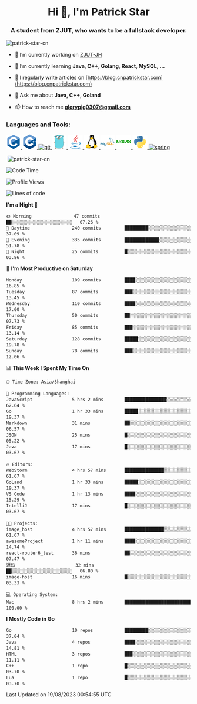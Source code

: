 <h1 align="center">Hi 👋, I'm Patrick Star</h1>
<h3 align="center">A student from ZJUT, who wants to be a fullstack developer.</h3>

<p align="left"> <img src="https://komarev.com/ghpvc/?username=patrick-star-cn&label=Profile%20views&color=0e75b6&style=flat" alt="patrick-star-cn" /> </p>

- 🔭 I’m currently working on [ZJUT-JH](https://github.com/zjutjh)

- 🌱 I’m currently learning **Java, C++, Golang, React, MySQL, ...**

- 📝 I regularly write articles on [https://blog.cnpatrickstar.com](https://blog.cnpatrickstar.com)

- 💬 Ask me about **Java, C++, Goland**

- 📫 How to reach me **glorypig0307@gmail.com**


<h3 align="left">Languages and Tools:</h3>
<p align="left"> 
  <a href="https://www.cprogramming.com/" target="_blank" rel="noreferrer"> 
    <img src="https://raw.githubusercontent.com/devicons/devicon/master/icons/c/c-original.svg" alt="c" width="40" height="40"/> 
  </a> 
  <a href="https://www.w3schools.com/cpp/" target="_blank" rel="noreferrer"> 
    <img src="https://raw.githubusercontent.com/devicons/devicon/master/icons/cplusplus/cplusplus-original.svg" alt="cplusplus" width="40" height="40"/> 
  </a> 
  <a href="https://git-scm.com/" target="_blank" rel="noreferrer"> 
    <img src="https://www.vectorlogo.zone/logos/git-scm/git-scm-icon.svg" alt="git" width="40" height="40"/> 
  </a> 
  <a href="https://golang.org" target="_blank" rel="noreferrer"> 
    <img src="https://raw.githubusercontent.com/devicons/devicon/master/icons/go/go-original.svg" alt="go" width="40" height="40"/> 
  </a> 
  <a href="https://www.java.com" target="_blank" rel="noreferrer"> 
    <img src="https://raw.githubusercontent.com/devicons/devicon/master/icons/java/java-original.svg" alt="java" width="40" height="40"/> 
  </a> 
  <a href="https://www.linux.org/" target="_blank" rel="noreferrer"> 
    <img src="https://raw.githubusercontent.com/devicons/devicon/master/icons/linux/linux-original.svg" alt="linux" width="40" height="40"/> 
  </a> 
  <a href="https://www.mysql.com/" target="_blank" rel="noreferrer"> 
    <img src="https://raw.githubusercontent.com/devicons/devicon/master/icons/mysql/mysql-original-wordmark.svg" alt="mysql" width="40" height="40"/> 
  </a> 
  <a href="https://www.nginx.com" target="_blank" rel="noreferrer"> 
    <img src="https://raw.githubusercontent.com/devicons/devicon/master/icons/nginx/nginx-original.svg" alt="nginx" width="40" height="40"/> 
  </a> 
  <a href="https://www.python.org" target="_blank" rel="noreferrer"> 
    <img src="https://raw.githubusercontent.com/devicons/devicon/master/icons/python/python-original.svg" alt="python" width="40" height="40"/> 
  </a> 
  <a href="https://spring.io/" target="_blank" rel="noreferrer"> 
    <img src="https://www.vectorlogo.zone/logos/springio/springio-icon.svg" alt="spring" width="40" height="40"/> 
  </a>
</p>

<p>&nbsp;<img align="center" src="https://github-readme-stats.vercel.app/api?username=patrick-star-cn&show_icons=true&locale=en" alt="patrick-star-cn" /></p>

<!--START_SECTION:waka-->
![Code Time](http://img.shields.io/badge/Code%20Time-391%20hrs%2054%20mins-blue)

![Profile Views](http://img.shields.io/badge/Profile%20Views-0-blue)

![Lines of code](https://img.shields.io/badge/From%20Hello%20World%20I%27ve%20Written-5.2%20million%20lines%20of%20code-blue)

**I'm a Night 🦉** 

```text
🌞 Morning                47 commits          ██░░░░░░░░░░░░░░░░░░░░░░░   07.26 % 
🌆 Daytime                240 commits         █████████░░░░░░░░░░░░░░░░   37.09 % 
🌃 Evening                335 commits         █████████████░░░░░░░░░░░░   51.78 % 
🌙 Night                  25 commits          █░░░░░░░░░░░░░░░░░░░░░░░░   03.86 % 
```
📅 **I'm Most Productive on Saturday** 

```text
Monday                   109 commits         ████░░░░░░░░░░░░░░░░░░░░░   16.85 % 
Tuesday                  87 commits          ███░░░░░░░░░░░░░░░░░░░░░░   13.45 % 
Wednesday                110 commits         ████░░░░░░░░░░░░░░░░░░░░░   17.00 % 
Thursday                 50 commits          ██░░░░░░░░░░░░░░░░░░░░░░░   07.73 % 
Friday                   85 commits          ███░░░░░░░░░░░░░░░░░░░░░░   13.14 % 
Saturday                 128 commits         █████░░░░░░░░░░░░░░░░░░░░   19.78 % 
Sunday                   78 commits          ███░░░░░░░░░░░░░░░░░░░░░░   12.06 % 
```


📊 **This Week I Spent My Time On** 

```text
🕑︎ Time Zone: Asia/Shanghai

💬 Programming Languages: 
JavaScript               5 hrs 2 mins        ████████████████░░░░░░░░░   62.64 % 
Go                       1 hr 33 mins        █████░░░░░░░░░░░░░░░░░░░░   19.37 % 
Markdown                 31 mins             ██░░░░░░░░░░░░░░░░░░░░░░░   06.57 % 
JSON                     25 mins             █░░░░░░░░░░░░░░░░░░░░░░░░   05.22 % 
Java                     17 mins             █░░░░░░░░░░░░░░░░░░░░░░░░   03.67 % 

🔥 Editors: 
WebStorm                 4 hrs 57 mins       ███████████████░░░░░░░░░░   61.67 % 
GoLand                   1 hr 33 mins        █████░░░░░░░░░░░░░░░░░░░░   19.37 % 
VS Code                  1 hr 13 mins        ████░░░░░░░░░░░░░░░░░░░░░   15.29 % 
IntelliJ                 17 mins             █░░░░░░░░░░░░░░░░░░░░░░░░   03.67 % 

🐱‍💻 Projects: 
image_host               4 hrs 57 mins       ███████████████░░░░░░░░░░   61.67 % 
awesomeProject           1 hr 11 mins        ████░░░░░░░░░░░░░░░░░░░░░   14.74 % 
react-router6_test       36 mins             ██░░░░░░░░░░░░░░░░░░░░░░░   07.47 % 
源码                       32 mins             ██░░░░░░░░░░░░░░░░░░░░░░░   06.80 % 
image-host               16 mins             █░░░░░░░░░░░░░░░░░░░░░░░░   03.33 % 

💻 Operating System: 
Mac                      8 hrs 2 mins        █████████████████████████   100.00 % 
```

**I Mostly Code in Go** 

```text
Go                       10 repos            █████████░░░░░░░░░░░░░░░░   37.04 % 
Java                     4 repos             ████░░░░░░░░░░░░░░░░░░░░░   14.81 % 
HTML                     3 repos             ███░░░░░░░░░░░░░░░░░░░░░░   11.11 % 
C++                      1 repo              █░░░░░░░░░░░░░░░░░░░░░░░░   03.70 % 
Lua                      1 repo              █░░░░░░░░░░░░░░░░░░░░░░░░   03.70 % 
```




 Last Updated on 19/08/2023 00:54:55 UTC
<!--END_SECTION:waka-->